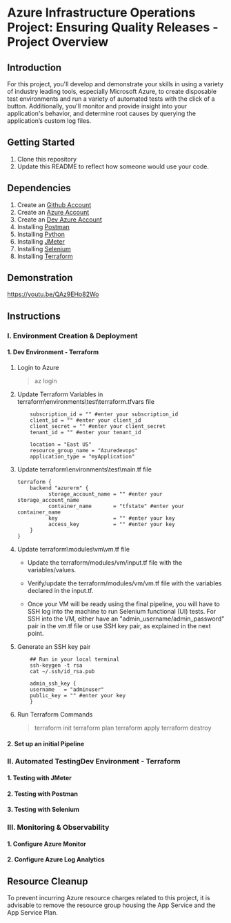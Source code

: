 
# Azure Infrastructure Operations Project: Ensuring Quality Releases - Project Overview

## Introduction
For this project, you'll develop and demonstrate your skills in using a variety of industry leading tools, especially Microsoft Azure, to create disposable test environments and run a variety of automated tests with the click of a button. Additionally, you'll monitor and provide insight into your application's behavior, and determine root causes by querying the application’s custom log files.

## Getting Started
1. Clone this repository
2. Update this README to reflect how someone would use your code.

## Dependencies
1. Create an [Github Account](https://github.com)
2. Create an [Azure Account](https://portal.azure.com)
3. Create an [Dev Azure Account](https://dev.azure.com)
4. Installing [Postman](https://www.postman.com)
5. Installing [Python](https://www.python.org)
6. Installing [JMeter](https://jmeter.apache.org/download_jmeter.cgi)
7. Installing [Selenium](https://pypi.org/project/selenium/)
8. Installing [Terraform](https://www.terraform.io/downloads.html)

## Demonstration

https://youtu.be/QAz9EHo82Wo

## Instructions

### I. Environment Creation & Deployment
#### 1. Dev Environment - Terraform
1. Login to Azure
   > az login
2. Update Terraform Variables in terraform\environments\test\terraform.tfvars file
    ```
        subscription_id = "" #enter your subscription_id
        client_id = "" #enter your client_id
        client_secret = "" #enter your client_secret
        tenant_id = "" #enter your tenant_id
    ```

    ```
        location = "East US"
        resource_group_name = "Azuredevops"
        application_type = "myApplication"
    ```
3. Update terraform\environments\test\main.tf file
    ```
    terraform {
        backend "azurerm" {
              storage_account_name = "" #enter your storage_account_name
              container_name       = "tfstate" #enter your container_name
              key                  = "" #enter your key
              access_key           = "" #enter your key
        }
	}
    ```
4. Update terraform\modules\vm\vm.tf file
    - Update the terraform/modules/vm/input.tf file with the variables/values.

    - Verify/update the terraform/modules/vm/vm.tf file with the variables declared in the input.tf.

    - Once your VM will be ready using the final pipeline, you will have to SSH log into the machine to run Selenium functional (UI) tests. For SSH into the VM, either have an "admin_username/admin_password" pair in the vm.tf file or use SSH key pair, as explained in the next point.

5. Generate an SSH key pair
    ```
        ## Run in your local terminal
        ssh-keygen -t rsa
        cat ~/.ssh/id_rsa.pub
    ```
    ```
        admin_ssh_key {
        username   = "adminuser"
        public_key = "" #enter your key
        }
    ```
6. Run Terraform Commands
    > terraform init
    > terraform plan
    > terraform apply
    > terraform destroy
    
#### 2. Set up an initial Pipeline

### II. Automated TestingDev Environment - Terraform
#### 1. Testing with JMeter
#### 2. Testing with Postman
#### 3. Testing with Selenium

### III. Monitoring & Observability
#### 1. Configure Azure Monitor
#### 2. Configure Azure Log Analytics

## Resource Cleanup
To prevent incurring Azure resource charges related to this project, it is advisable to remove the resource group housing the App Service and the App Service Plan.